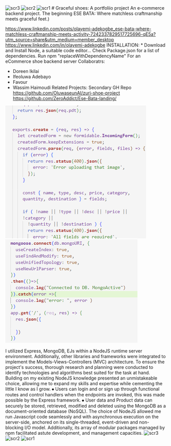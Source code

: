 <img width="162" alt="scr3" src="https://github.com/user-attachments/assets/2ac62ae8-18cb-4ca7-a85a-79233bfa46c6">
<img width="162" alt="scr2" src="https://github.com/user-attachments/assets/ab017f33-1d10-409a-a223-54e58e7fc98f">
<img width="207" alt="scr1" src="https://github.com/user-attachments/assets/bc4d3175-3eee-4d4a-ba2d-1cbf2166c36c">
# Graceful shoes: A portfoliio project
An e-commerce backend project. The beginning
ESE BATA: Where matchless craftmanship meets graceful feet.)

https://www.linkedin.com/posts/olayemi-adekogbe_ese-bata-where-matchless-craftmanship-meets-activity-7242337829517725696-qE5a?utm_source=share&utm_medium=member_desktop
https://www.linkedin.com/in/olayemi-adekogbe
INSTALLATION: * Download and Install Node, a suitable code editor...
Check Package.json for a list of dependencies. Run npm "replaceWithDependencyName"
For an eCommerce shoe backend server
Collaboratrs:
* Doreen Ikilai
* Ifeoluwa Adebayo
* Favour
* Wassim Haimoudi
Related Projects: Secondary GH Repo https://github.com/OluwaseunAI/zuri-shoe-project
https://github.com/ZeroAddict/Ese-Bata-landing/

![alt text](image-1.png)
![alt text](image.png)

I utilized Express, MongoDB, EJs within a NodeJS runtime server environment. Additionally, other libraries and frameworks were integrated to implement the Models-Views-Controllers (MVC) architecture. To ensure the project's success, thorough research and planning were conducted to identify technologies and algorithms best suited for the task at hand. Building on my existing NodeJS knowledge presented an unmistakeable choice, allowing me to expand my skills and expertise while cementing the little I know as I grow.
⦁	Users can login and or sign up through functional routes and control handlers when the endpoints are invoked, this was made possible by the Express framework.
⦁	User data and Product data can securely be stored, retrieved, modified and deleted using the MongoDB as a document-oriented database (NoSQL).
The choice of NodeJS allowed me run Javascript code seamlessly and with asynchronous execution on the server-side, anchored on its single-threaded, event-driven and non-blocking I/O model. Additionally, its array of modular packages managed by npm facilitated astute development, and management capacities.
<img width="162" alt="scr3" src="https://github.com/user-attachments/assets/2ac62ae8-18cb-4ca7-a85a-79233bfa46c6">
<img width="162" alt="scr2" src="https://github.com/user-attachments/assets/ab017f33-1d10-409a-a223-54e58e7fc98f">
<img width="207" alt="scr1" src="https://github.com/user-attachments/assets/bc4d3175-3eee-4d4a-ba2d-1cbf2166c36c">
